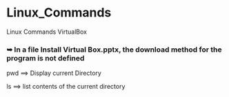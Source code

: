 # Linux_Commands
Linux Commands VirtualBox
### ➥ In a file Install Virtual Box.pptx, the download method for the program is not defined





pwd ==> Display current Directory

ls  ==> list contents of the current directory

